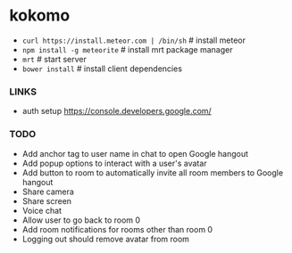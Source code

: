kokomo
======

- `curl https://install.meteor.com | /bin/sh` # install meteor
- `npm install -g meteorite` # install mrt package manager
- `mrt` # start server
- `bower install` # install client dependencies

### LINKS 

- auth setup https://console.developers.google.com/

### TODO

- Add anchor tag to user name in chat to open Google hangout
- Add popup options to interact with a user's avatar
- Add button to room to automatically invite all room members to Google hangout
- Share camera
- Share screen
- Voice chat
- Allow user to go back to room 0
- Add room notifications for rooms other than room 0
- Logging out should remove avatar from room
